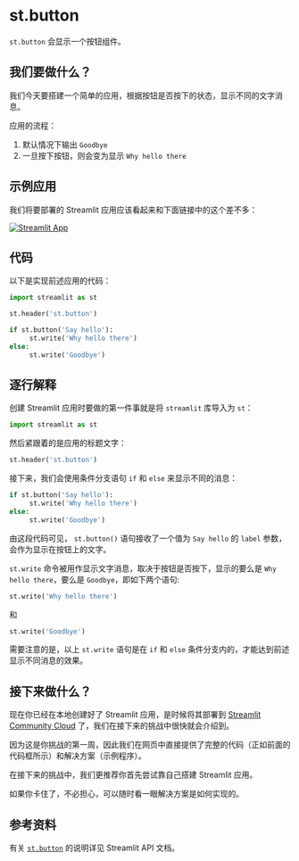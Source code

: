 # st.button

`st.button` 会显示一个按钮组件。

## 我们要做什么？

我们今天要搭建一个简单的应用，根据按钮是否按下的状态，显示不同的文字消息。

应用的流程：

1. 默认情况下输出 `Goodbye`
2. 一旦按下按钮，则会变为显示 `Why hello there`

## 示例应用

我们将要部署的 Streamlit 应用应该看起来和下面链接中的这个差不多：

[![Streamlit App](https://static.streamlit.io/badges/streamlit_badge_black_white.svg)](https://share.streamlit.io/dataprofessor/st.button/)

## 代码

以下是实现前述应用的代码：

```python
import streamlit as st

st.header('st.button')

if st.button('Say hello'):
     st.write('Why hello there')
else:
     st.write('Goodbye')
```

## 逐行解释

创建 Streamlit 应用时要做的第一件事就是将 `streamlit` 库导入为 `st`：

```python
import streamlit as st
```

然后紧跟着的是应用的标题文字：

```python
st.header('st.button')
```

接下来，我们会使用条件分支语句 `if` 和 `else` 来显示不同的消息：

```python
if st.button('Say hello'):
     st.write('Why hello there')
else:
     st.write('Goodbye')
```

由这段代码可见， `st.button()` 语句接收了一个值为 `Say hello` 的 `label` 参数，会作为显示在按钮上的文字。

`st.write` 命令被用作显示文字消息，取决于按钮是否按下，显示的要么是 `Why hello there`，要么是 `Goodbye`，即如下两个语句:

```python
st.write('Why hello there')
```

和

```python
st.write('Goodbye')
```

需要注意的是，以上 `st.write` 语句是在 `if` 和 `else` 条件分支内的，才能达到前述显示不同消息的效果。

## 接下来做什么？

现在你已经在本地创建好了 Streamlit 应用，是时候将其部署到 [Streamlit Community Cloud](https://streamlit.io/cloud) 了，我们在接下来的挑战中很快就会介绍到。

因为这是你挑战的第一周，因此我们在网页中直接提供了完整的代码（正如前面的代码框所示）和解决方案（示例程序）。

在接下来的挑战中，我们更推荐你首先尝试靠自己搭建 Streamlit 应用。

如果你卡住了，不必担心，可以随时看一眼解决方案是如何实现的。

## 参考资料

有关 [`st.button`](https://docs.streamlit.io/library/api-reference/widgets/st.button) 的说明详见 Streamlit API 文档。
